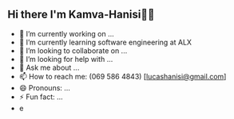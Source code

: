## Hi there I'm Kamva-Hanisi👋✨

- 🔭 I’m currently working on ...
- 🌱 I’m currently learning software engineering at ALX
- 👯 I’m looking to collaborate on ...
- 🤔 I’m looking for help with ...
- 💬 Ask me about ...
- 📫 How to reach me: (069 586 4843) [lucashanisi@gmail.com]
- 😄 Pronouns: ...
- ⚡ Fun fact: ...
- e

